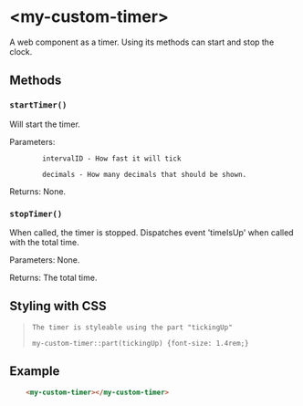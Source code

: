 # &lt;my-custom-timer&gt;

A web component as a timer. Using its methods can start and stop the clock. 

## Methods

### `startTimer()`

Will start the timer.

Parameters: 

            intervalID - How fast it will tick 

            decimals - How many decimals that should be shown.

Returns: None.

### `stopTimer()`

When called, the timer is stopped. Dispatches event 'timeIsUp' when called with the total time.

Parameters: None.

Returns: The total time.


## Styling with CSS

>`The timer is styleable using the part "tickingUp"`
>```
>my-custom-timer::part(tickingUp) {font-size: 1.4rem;}
>```

## Example


```html
    <my-custom-timer></my-custom-timer>
```